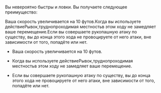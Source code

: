 Вы невероятно быстры и ловки. Вы получаете следующее преимущество:



Ваша скорость увеличивается на 10 футов.Когда вы используете действиеРывок,труднопроходимая местностьв этом ходу не замедляет ваше перемещение.Если вы совершаете рукопашную атаку по существу, вы до конца этого хода не провоцируете от него атаки, вне зависимости от того, попадёте или нет.

- Ваша скорость увеличивается на 10 футов.

- Когда вы используете действиеРывок,труднопроходимая местностьв этом ходу не замедляет ваше перемещение.

- Если вы совершаете рукопашную атаку по существу, вы до конца этого хода не провоцируете от него атаки, вне зависимости от того, попадёте или нет.